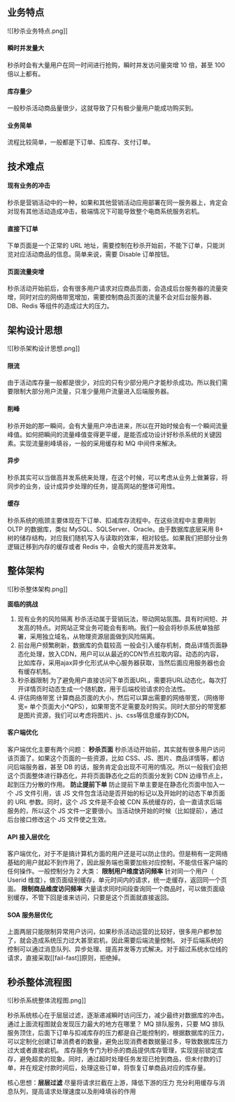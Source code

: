 ## 业务特点
![[秒杀业务特点.png]]
#### 瞬时并发量大
秒杀时会有大量用户在同一时间进行抢购，瞬时并发访问量突增 10 倍，甚至 100 倍以上都有。
#### 库存量少
一般秒杀活动商品量很少，这就导致了只有极少量用户能成功购买到。
#### 业务简单
流程比较简单，一般都是下订单、扣库存、支付订单。

## 技术难点
#### 现有业务的冲击
秒杀是营销活动中的一种，如果和其他营销活动应用部署在同一服务器上，肯定会对现有其他活动造成冲击，极端情况下可能导致整个电商系统服务宕机。
#### 直接下订单
下单页面是一个正常的 URL 地址，需要控制在秒杀开始前，不能下订单，只能浏览对应活动商品的信息。简单来说，需要 Disable 订单按钮。
#### 页面流量突增
秒杀活动开始前后，会有很多用户请求对应商品页面，会造成后台服务器的流量突增，同时对应的网络带宽增加，需要控制商品页面的流量不会对后台服务器、DB、Redis 等组件的造成过大的压力。

## 架构设计思想
![[秒杀架构设计思想.png]]
#### 限流
由于活动库存量一般都是很少，对应的只有少部分用户才能秒杀成功。所以我们需要限制大部分用户流量，只准少量用户流量进入后端服务器。
#### 削峰
秒杀开始的那一瞬间，会有大量用户冲击进来，所以在开始时候会有一个瞬间流量峰值。如何把瞬间的流量峰值变得更平缓，是能否成功设计好秒杀系统的关键因素。实现流量削峰填谷，一般的采用缓存和 MQ 中间件来解决。
#### 异步
秒杀其实可以当做高并发系统来处理，在这个时候，可以考虑从业务上做兼容，将同步的业务，设计成异步处理的任务，提高网站的整体可用性。
#### 缓存
秒杀系统的瓶颈主要体现在下订单、扣减库存流程中。在这些流程中主要用到 OLTP 的数据库，类似 MySQL、SQLServer、Oracle。由于数据库底层采用 B+ 树的储存结构，对应我们随机写入与读取的效率，相对较低。如果我们把部分业务逻辑迁移到内存的缓存或者 Redis 中，会极大的提高并发效率。

## 整体架构
![[秒杀整体架构.png]]


**面临的挑战**
1. 现有业务的风险隔离
秒杀活动属于营销玩法，带动网站氛围。具有时间短、并发高的特点。对网站正常业务可能会有影响。我们一般会将秒杀系统单独部署，采用独立域名，从物理资源层面做到风险隔离。
2. 前台用户频繁刷新，数据库的负载较高
一般会引入缓存机制，商品详情页面静态化处理，放入CDN，用户可以从最近的CDN节点拉取内容。动态的内容，比如库存，采用ajax异步化形式从中心服务器获取，当然后面应用服务器也会有缓存机制。
3. 秒杀器限制
为了避免用户直接访问下单页面URL，需要将URL动态化，每次打开详情页时动态生成一个随机数，用于后端校验请求的合法性。
4. 评估网络带宽
计算商品页面的大小，然后可以算出需要的网络带宽，（网络带宽= 单个页面大小\*QPS），如果带宽不足需要及时购买。同时大部分的带宽都是图片资源，我们可以考虑将图片、js、css等信息缓存到CDN。
#### 客户端优化
客户端优化主要有两个问题：
**秒杀页面**
秒杀活动开始前，其实就有很多用户访问该页面了。如果这个页面的一些资源，比如 CSS、JS、图片、商品详情等，都访问后端服务器，甚至 DB 的话，服务肯定会出现不可用的情况。所以一般我们会把这个页面整体进行静态化，并将页面静态化之后的页面分发到 CDN 边缘节点上，起到压力分散的作用。
**防止提前下单**
防止提前下单主要是在静态化页面中加入一个 JS 文件引用，该 JS 文件包含活动是否开始的标记以及开始时的动态下单页面的 URL 参数。同时，这个 JS 文件是不会被 CDN 系统缓存的，会一直请求后端服务的，所以这个 JS 文件一定要很小。当活动快开始的时候（比如提前），通过后台接口修改这个 JS 文件使之生效。
#### API 接入层优化
客户端优化，对于不是搞计算机方面的用户还是可以防止住的。但是稍有一定网络基础的用户就起不到作用了，因此服务端也需要加些对应控制，不能信任客户端的任何操作。一般控制分为 2 大类：
**限制用户维度访问频率**
针对同一个用户（ Userid 维度），做页面级别缓存，单元时间内的请求，统一走缓存，返回同一个页面。
**限制商品维度访问频率**
大量请求同时间段查询同一个商品时，可以做页面级别缓存，不管下回是谁来访问，只要是这个页面就直接返回。
#### SOA 服务层优化
上面两层只能限制异常用户访问，如果秒杀活动运营的比较好，很多用户都参加了，就会造成系统压力过大甚至宕机，因此需要后端流量控制。
对于后端系统的控制可以通过消息队列、异步处理、提高并发等方式解决。对于超过系统水位线的请求，直接采取[[fail-fast]]原则，拒绝掉。
## 秒杀整体流程图

![[秒杀系统整体流程图.png]]

秒杀系统核心在于层层过滤，逐渐递减瞬时访问压力，减少最终对数据库的冲击。通过上面流程图就会发现压力最大的地方在哪里？
MQ 排队服务，只要 MQ 排队服务顶住，后面下订单与扣减库存的压力都是自己能控制的，根据数据库的压力，可以定制化创建订单消费者的数量，避免出现消费者数据量过多，导致数据库压力过大或者直接宕机。
库存服务专门为秒杀的商品提供库存管理，实现提前锁定库存，避免超卖的现象。同时，通过超时处理任务发现已抢到商品，但未付款的订单，并在规定付款时间后，处理这些订单，将恢复订单商品对应的库存量。

核心思想：**层层过滤**
尽量将请求拦截在上游，降低下游的压力
充分利用缓存与消息队列，提高请求处理速度以及削峰填谷的作用